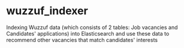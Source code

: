 # wuzzuf_indexer
Indexing Wuzzuf data (which consists of 2 tables: Job vacancies and Candidates' applications) into Elasticsearch and use these data to recommend other vacancies that match candidates' interests
